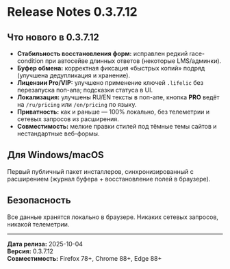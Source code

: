 # Release Notes 0.3.7.12

## Что нового в 0.3.7.12

* **Стабильность восстановления форм:** исправлен редкий race-condition при автосейве длинных ответов (некоторые LMS/админки).
* **Буфер обмена:** корректная фиксация «быстрых копий» подряд (улучшена дедупликация и хранение).
* **Лицензии Pro/VIP:** улучшено применение ключей `.lifelic` без перезапуска поп-апа; подсказки статуса в UI.
* **Локализация:** улучшены RU/EN тексты в поп-апе, кнопка **PRO** ведёт на `/ru/pricing` или `/en/pricing` по языку.
* **Приватность:** как и раньше — 100% локально, без телеметрии и сетевых запросов из расширения.
* **Совместимость:** мелкие правки стилей под тёмные темы сайтов и нестандартные веб-формы.

## Для Windows/macOS

Первый публичный пакет инсталлеров, синхронизированный с расширением (журнал буфера + восстановление полей в браузере).

## Безопасность

Все данные хранятся локально в браузере. Никаких сетевых запросов, никакой телеметрии.

---

**Дата релиза:** 2025-10-04  
**Версия:** 0.3.7.12  
**Совместимость:** Firefox 78+, Chrome 88+, Edge 88+
